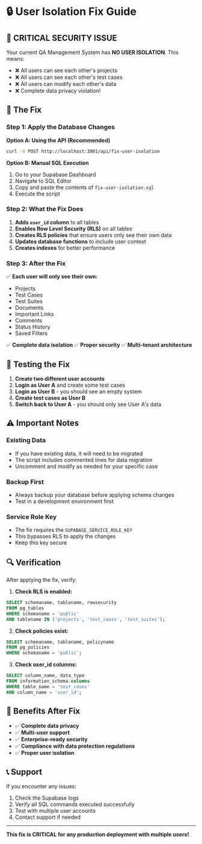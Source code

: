 # 🔒 User Isolation Fix Guide

## 🚨 **CRITICAL SECURITY ISSUE**

Your current QA Management System has **NO USER ISOLATION**. This means:
- ❌ All users can see each other's projects
- ❌ All users can see each other's test cases
- ❌ All users can modify each other's data
- ❌ Complete data privacy violation!

## 🔧 **The Fix**

### **Step 1: Apply the Database Changes**

**Option A: Using the API (Recommended)**
```bash
curl -X POST http://localhost:3001/api/fix-user-isolation
```

**Option B: Manual SQL Execution**
1. Go to your Supabase Dashboard
2. Navigate to SQL Editor
3. Copy and paste the contents of `fix-user-isolation.sql`
4. Execute the script

### **Step 2: What the Fix Does**

1. **Adds `user_id` column** to all tables
2. **Enables Row Level Security (RLS)** on all tables
3. **Creates RLS policies** that ensure users only see their own data
4. **Updates database functions** to include user context
5. **Creates indexes** for better performance

### **Step 3: After the Fix**

✅ **Each user will only see their own:**
- Projects
- Test Cases
- Test Suites
- Documents
- Important Links
- Comments
- Status History
- Saved Filters

✅ **Complete data isolation**
✅ **Proper security**
✅ **Multi-tenant architecture**

## 🧪 **Testing the Fix**

1. **Create two different user accounts**
2. **Login as User A** and create some test cases
3. **Login as User B** - you should see an empty system
4. **Create test cases as User B**
5. **Switch back to User A** - you should only see User A's data

## ⚠️ **Important Notes**

### **Existing Data**
- If you have existing data, it will need to be migrated
- The script includes commented lines for data migration
- Uncomment and modify as needed for your specific case

### **Backup First**
- Always backup your database before applying schema changes
- Test in a development environment first

### **Service Role Key**
- The fix requires the `SUPABASE_SERVICE_ROLE_KEY`
- This bypasses RLS to apply the changes
- Keep this key secure

## 🔍 **Verification**

After applying the fix, verify:

1. **Check RLS is enabled:**
```sql
SELECT schemaname, tablename, rowsecurity 
FROM pg_tables 
WHERE schemaname = 'public' 
AND tablename IN ('projects', 'test_cases', 'test_suites');
```

2. **Check policies exist:**
```sql
SELECT schemaname, tablename, policyname 
FROM pg_policies 
WHERE schemaname = 'public';
```

3. **Check user_id columns:**
```sql
SELECT column_name, data_type 
FROM information_schema.columns 
WHERE table_name = 'test_cases' 
AND column_name = 'user_id';
```

## 🚀 **Benefits After Fix**

- ✅ **Complete data privacy**
- ✅ **Multi-user support**
- ✅ **Enterprise-ready security**
- ✅ **Compliance with data protection regulations**
- ✅ **Proper user isolation**

## 📞 **Support**

If you encounter any issues:
1. Check the Supabase logs
2. Verify all SQL commands executed successfully
3. Test with multiple user accounts
4. Contact support if needed

---

**This fix is CRITICAL for any production deployment with multiple users!** 
